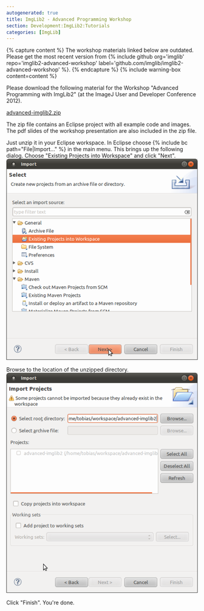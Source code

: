 ```yaml
---
autogenerated: true
title: ImgLib2 - Advanced Programming Workshop
section: Development:ImgLib2:Tutorials
categories: [ImgLib]
---
```




{% capture  content %}
The workshop materials linked below are outdated. Please get the most recent version from {% include github org='imglib' repo='imglib2-advanced-workshop' label='github.com/imglib/imglib2-advanced-workshop' %}.
{% endcapture %}
{% include warning-box content=content %}

Please download the following material for the Workshop "Advanced Programming with ImgLib2" (at the ImageJ User and Developer Conference 2012).

[advanced-imglib2.zip](http://fly.mpi-cbg.de/~pietzsch/advanced-imglib2.zip)

The zip file contains an Eclipse project with all example code and images. The pdf slides of the workshop presentation are also included in the zip file.

Just unzip it in your Eclipse workspace. In Eclipse choose {% include bc path="File|Import..." %} in the main menu. This brings up the following dialog. Choose "Existing Projects into Workspace" and click "Next". ![](/media/workshop-2012-import-1.png "fig:workshop-2012-import-1.png")

Browse to the location of the unzipped directory. ![](/media/workshop-2012-import-2.png "fig:workshop-2012-import-2.png")

Click "Finish". You're done.


